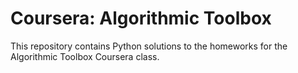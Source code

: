 # Coursera: Algorithmic Toolbox
This repository contains Python solutions to the homeworks for the Algorithmic Toolbox Coursera class.
